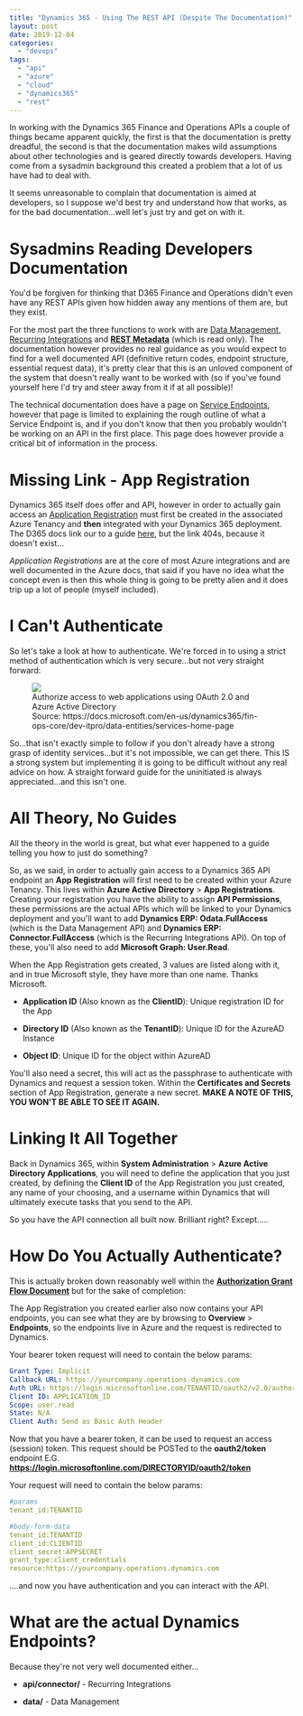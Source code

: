 ```yaml
---
title: "Dynamics 365 - Using The REST API (Despite The Documentation)"
layout: post
date: 2019-12-04
categories: 
  - "devops"
tags: 
  - "api"
  - "azure"
  - "cloud"
  - "dynamics365"
  - "rest"
---
```


In working with the Dynamics 365 Finance and Operations APIs a couple of things became apparent quickly, the first is that the documentation is pretty dreadful, the second is that the documentation makes wild assumptions about other technologies and is geared directly towards developers. Having come from a sysadmin background this created a problem that a lot of us have had to deal with.

It seems unreasonable to complain that documentation is aimed at developers, so I suppose we'd best try and understand how that works, as for the bad documentation...well let's just try and get on with it.

# Sysadmins Reading Developers Documentation

You'd be forgiven for thinking that D365 Finance and Operations didn't even have any REST APIs given how hidden away any mentions of them are, but they exist.

For the most part the three functions to work with are [Data Management](https://docs.microsoft.com/en-us/dynamics365/fin-ops-core/dev-itpro/data-entities/data-management-api), [Recurring Integrations](https://docs.microsoft.com/en-us/dynamics365/fin-ops-core/dev-itpro/data-entities/recurring-integrations) and [**REST Metadata**](https://docs.microsoft.com/en-us/dynamics365/fin-ops-core/dev-itpro/data-entities/services-home-page) (which is read only). The documentation however provides no real guidance as you would expect to find for a well documented API (definitive return codes, endpoint structure, essential request data), it's pretty clear that this is an unloved component of the system that doesn't really want to be worked with (so if you've found yourself here I'd try and steer away from it if at all possible)!

The technical documentation does have a page on [Service Endpoints](https://docs.microsoft.com/en-us/dynamics365/fin-ops-core/dev-itpro/data-entities/services-home-page), however that page is limited to explaining the rough outline of what a Service Endpoint is, and if you don't know that then you probably wouldn't be working on an API in the first place. This page does however provide a critical bit of information in the process.

# Missing Link - App Registration

Dynamics 365 itself does offer and API, however in order to actually gain access an [Application Registration](https://docs.microsoft.com/en-us/graph/auth-register-app-v2) must first be created in the associated Azure Tenancy and **then** integrated with your Dynamics 365 deployment. The D365 docs link our to a guide [here](https://docs.microsoft.com/en-us/azure/active-directory/develop/articles/active-directory/develop/app-registrations-training-guide-for-app-registrations-legacy-users.md), but the link 404s, because it doesn't exist...

_Application Registrations_ are at the core of most Azure integrations and are well documented in the Azure docs, that said if you have no idea what the concept even is then this whole thing is going to be pretty alien and it does trip up a lot of people (myself included).

# I Can't Authenticate

So let's take a look at how to authenticate. We're forced in to using a strict method of authentication which is very secure...but not very straight forward:

<figure>
  <img src="/assets/{{ page.path | split: '/' | last | split: '.' | first }}/services-authentication-1024x476.png">
  <figcaption>Authorize access to web applications using OAuth 2.0 and Azure Active Directory<br/>Source: https://docs.microsoft.com/en-us/dynamics365/fin-ops-core/dev-itpro/data-entities/services-home-page</figcaption>
</figure>

So...that isn't exactly simple to follow if you don't already have a strong grasp of identity services...but it's not impossible, we can get there. This IS a strong system but implementing it is going to be difficult without any real advice on how. A straight forward guide for the uninitiated is always appreciated...and this isn't one.

# All Theory, No Guides

All the theory in the world is great, but what ever happened to a guide telling you how to just do something?

So, as we said, in order to actually gain access to a Dynamics 365 API endpoint an **App Registration** will first need to be created within your Azure Tenancy. This lives within **Azure Active Directory** > **App Registrations**. Creating your registration you have the ability to assign **API Permissions**, these permissions are the actual APIs which will be linked to your Dynamics deployment and you'll want to add **Dynamics ERP: Odata.FullAccess** (which is the Data Management API) and **Dynamics ERP: Connector.FullAccess** (which is the Recurring Integrations API). On top of these, you'll also need to add **Microsoft Graph: User.Read**.

When the App Registration gets created, 3 values are listed along with it, and in true Microsoft style, they have more than one name. Thanks Microsoft.

- **Application ID** (Also known as the **ClientID**): Unique registration ID for the App

- **Directory ID** (Also known as the **TenantID**): Unique ID for the AzureAD Instance

- **Object ID**: Unique ID for the object within AzureAD

You'll also need a secret, this will act as the passphrase to authenticate with Dynamics and request a session token. Within the **Certificates and Secrets** section of App Registration, generate a new secret. **MAKE A NOTE OF THIS, YOU WON'T BE ABLE TO SEE IT AGAIN.**

# Linking It All Together

Back in Dynamics 365, within **System Administration** > **Azure Active Directory Applications**, you will need to define the application that you just created, by defining the **Client ID** of the App Registration you just created, any name of your choosing, and a username within Dynamics that will ultimately execute tasks that you send to the API.

So you have the API connection all built now. Brilliant right? Except.....

# How Do You Actually Authenticate?

This is actually broken down reasonably well within the [**Authorization Grant Flow Document**](https://docs.microsoft.com/en-us/previous-versions/azure/dn645542\(v=azure.100\)?redirectedfrom=MSDN) but for the sake of completion:

The App Registration you created earlier also now contains your API endpoints, you can see what they are by browsing to **Overview** > **Endpoints**, so the endpoints live in Azure and the request is redirected to Dynamics.

Your bearer token request will need to contain the below params:

```yaml
Grant Type: Implicit
Callback URL: https://yourcompany.operations.dynamics.com
Auth URL: https://login.microsoftonline.com/TENANTID/oauth2/v2.0/authorize
Client ID: APPLICATION_ID
Scope: user.read
State: N/A
Client Auth: Send as Basic Auth Header
```

Now that you have a bearer token, it can be used to request an access (session) token. This request should be POSTed to the **oauth2/token** endpoint E.G. **https://login.microsoftonline.com/DIRECTORYID/oauth2/token**

Your request will need to contain the below params:

```yaml
#params
tenant_id:TENANTID

#body-form-data
tenant_id:TENANTID
client_id:CLIENTID
client_secret:APPSECRET
grant_type:client_credentials
resource:https://yourcompany.operations.dynamics.com
```

....and now you have authentication and you can interact with the API.

# What are the actual Dynamics Endpoints?

Because they're not very well documented either...  

- **api/connector/** - Recurring Integrations  

- **data/** - Data Management
